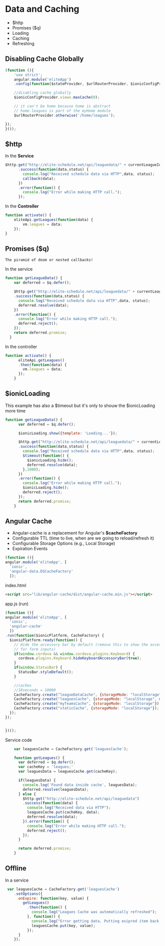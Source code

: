 # Data and Caching

+ $http
+ Promises ($q)
+ Loading
+ Caching
+ Refreshing

## Disabling Cache Globally

```javascript
(function (){
    'use strict';
    angular.module('eliteApp')
    .config(function($stateProvider, $urlRouterProvider, $ionicConfigProvider){

    //disabling cache globally
    $ionicConfigProvider.views.maxCache(0);

    // it can't be home because home is abstract
    // home.leagues is part of the myHome module
    $urlRouterProvider.otherwise('/home/leagues');

});
}());
```

## $http

In the **Service**

```javascript
$http.get("http://elite-schedule.net/api/leaguedata/" + currentLeagueId)
      .success(function(data,status) {
        console.log("Received schedule data via HTTP",data, status);
        callback(data);
      })
      .error(function() {
        console.log("Error while making HTTP call.");
      });
```

In the **Controller**

```javascript
function activate() {
    eliteApi.getLeagues(function(data) {
        vm.leagues = data;
    });
}
```

## Promises ($q)

```The piramid of doom or nested callbacks!```

In the service

```javascript
function getLeagueData() {
    var deferred = $q.defer();

    $http.get("http://elite-schedule.net/api/leaguedata/" + currentLeagueId)
    .success(function(data,status) {
      console.log("Received schedule data via HTTP",data, status);
      deferred.resolve(data);
    })
    .error(function() {
      console.log("Error while making HTTP call.");
      deferred.reject();
    });
    return deferred.promise;
  }
```

In the controller

```javascript
function activate() {
      eliteApi.getLeagues()
      .then(function(data) {
        vm.leagues = data;
      });
    }
```

## $ionicLoading

This example has also a $timeout but it's only to shouw the $ionicLoading more time

```javascript
function getLeagueData() {
      var deferred = $q.defer();

      $ionicLoading.show({template: 'Loading...'});

      $http.get("http://elite-schedule.net/api/leaguedata/" + currentLeagueId)
      .success(function(data,status) {
        console.log("Received schedule data via HTTP",data, status);
        $timeout(function() {
          $ionicLoading.hide();
          deferred.resolve(data);
        },1000);
      })
      .error(function() {
        console.log("Error while making HTTP call.");
        $ionicLoading.hide();
        deferred.reject();
      });
      return deferred.promise;
    }
```

## Angular Cache

+ Angular-cache is a replacement for Angular's **$cacheFactory**
+ Configurable TTL (time to live, when are we going to reload/refresh it)
+ Configurable Storage Options (e.g., Local Storage)
+ Expiration Events

```javascript
(function (){
angular.module('eliteApp', [
  'ionic',
  'angular-data.DSCacheFactory'
  ]);
```

index.html

```html
<script src="lib/angular-cache/dist/angular-cache.min.js"></script>
```

app.js (run)

```javascript
(function (){
angular.module('eliteApp', [
  'ionic',
  'angular-cache'
  ])
.run(function($ionicPlatform, CacheFactory) {
  $ionicPlatform.ready(function() {
    // Hide the accessory bar by default (remove this to show the accessory bar above the keyboard
    // for form inputs)
    if(window.cordova && window.cordova.plugins.Keyboard) {
      cordova.plugins.Keyboard.hideKeyboardAccessoryBar(true);
    }
    if(window.StatusBar) {
      StatusBar.styleDefault();
    }

    //caches
    //10seconds = 10000
    CacheFactory.create("leagueDataCache", {storageMode: "localStorage", maxAge: 10000, deleteOnExpire: "agressive"});
    CacheFactory.create("leaguesCache", {storageMode: "localStorage", maxAge: 10000, deleteOnExpire: "agressive"});
    CacheFactory.create("myTeamsCache", {storageMode: "localStorage"});
    CacheFactory.create("staticCache", {storageMode: "localStorage"});
  });
});


})();
```

Service code

```javascript
    var leaguesCache = CacheFactory.get('leaguesCache');

    function getLeagues() {
      var deferred = $q.defer();
      var cacheKey = 'leagues;'
      var leaguesData = leaguesCache.get(cacheKey);

      if(leaguesData) {
        console.log('Found data inside cache', leaguesData);
        deferred.resolve(leaguesData);
      } else {
        $http.get("http://elite-schedule.net/api/leaguedata")
        .success(function(data) {
          console.log("Received data via HTTP");
          leaguesCache.put(cacheKey, data);
          deferred.resolve(data);
        }).error(function() {
          console.log("Error while making HTTP call.");
          deferred.reject();
        });
      }

      return deferred.promise;
    }
```

## Offline

In a service

```javascript
 var leaguesCache = CacheFactory.get('leaguesCache')
    .setOptions({
      onExpire: function(key, value) {
        getLeagues()
          .then(function() {
            console.log("Leagues Cache was automatically refreshed");
          }, function() {
            console.log("Error getting data. Putting exipred item back into the cache", new Date());
            leaguesCache.put(key, value);
          });
      }
    });
```